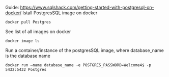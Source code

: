 Guide: https://www.sqlshack.com/getting-started-with-postgresql-on-docker/
Istall PostgresSQL image on docker
```
docker pull Postgres
```
See list of all images on docker
```
docker image ls
```
Run a container/instance of the postgresSQL image, where database_name is the database name
```
docker run –name database_name -e POSTGRES_PASSWORD=Welcome4$ -p 5432:5432 Postgres
```
